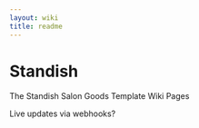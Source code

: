 ```yaml
---
layout: wiki
title: readme
---
```


# Standish

The Standish Salon Goods Template Wiki Pages

Live updates via webhooks?

